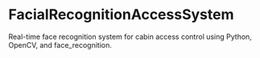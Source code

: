 # FacialRecognitionAccessSystem
Real-time face recognition system for cabin access control using Python, OpenCV, and face_recognition.
